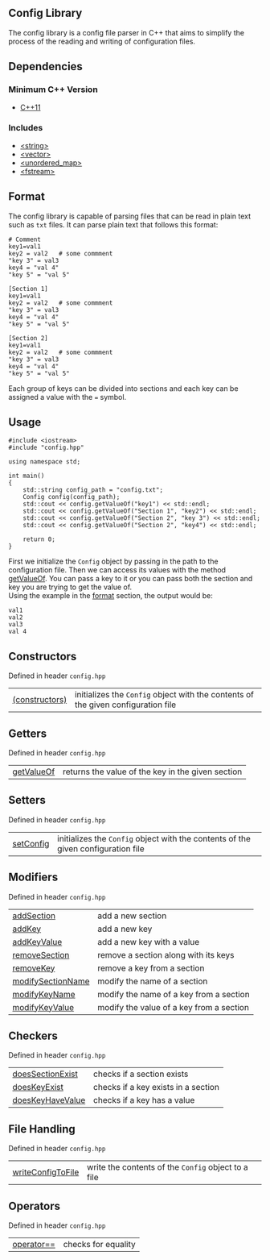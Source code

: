 ## Config Library
The config library is a config file parser in C++ that aims to simplify the process of the reading and writing of configuration files.

## Dependencies
### Minimum C++ Version
- [C++11](https://en.cppreference.com/w/cpp/11)

### Includes
- [\<string>](https://en.cppreference.com/w/cpp/string/basic_string)
- [\<vector>](https://en.cppreference.com/w/cpp/container/vector)
- [\<unordered_map>](https://en.cppreference.com/w/cpp/container/unordered_map)
- [\<fstream>](https://en.cppreference.com/w/cpp/io/basic_fstream)

## Format
The config library is capable of parsing files that can be read in plain text such as `txt` files. It can parse plain text that follows this format:
```
# Comment
key1=val1
key2 = val2   # some commment
"key 3" = val3
key4 = "val 4"
"key 5" = "val 5"

[Section 1]
key1=val1
key2 = val2   # some commment
"key 3" = val3
key4 = "val 4"
"key 5" = "val 5"

[Section 2]
key1=val1
key2 = val2   # some commment
"key 3" = val3
key4 = "val 4"
"key 5" = "val 5"
```
Each group of keys can be divided into sections and each key can be assigned a value with the `=` symbol.

## Usage
```
#include <iostream>
#include "config.hpp"

using namespace std;

int main()
{
    std::string config_path = "config.txt";
    Config config(config_path);
    std::cout << config.getValueOf("key1") << std::endl;
    std::cout << config.getValueOf("Section 1", "key2") << std::endl;
    std::cout << config.getValueOf("Section 2", "key 3") << std::endl;
    std::cout << config.getValueOf("Section 2", "key4") << std::endl;

    return 0;
}
```
First we initialize the `Config` object by passing in the path to the configuration file. Then we can access its values with the method [getValueOf](Methods/getValueOf.md). You can pass a key to it or you can pass both the section and key you are trying to get the value of. \
Using the example in the [format](#format) section, the output would be:
```
val1
val2
val3
val 4
```

## Constructors
Defined in header `config.hpp`

| | |
| --- | --- |
| [(constructors)](Methods/constructors.md) | initializes the `Config` object with the contents of the given configuration file |

## Getters
Defined in header `config.hpp`

| | |
| --- | --- |
| [getValueOf](Getters/getValueOf.md) | returns the value of the key in the given section |

## Setters
Defined in header `config.hpp`

| | |
| --- | --- |
| [setConfig](Methods/setConfig.md) | initializes the `Config` object with the contents of the given configuration file |

## Modifiers
Defined in header `config.hpp`

| | |
| --- | --- |
| [addSection](Modifiers/addSection.md) | add a new section |
| [addKey](Modifiers/addKey.md) | add a new key |
| [addKeyValue](Modifiers/addKeyValue.md) | add a new key with a value |
| [removeSection](Modifiers/removeSection.md) | remove a section along with its keys |
| [removeKey](Modifiers/removeKey.md) | remove a key from a section |
| [modifySectionName](Modifiers/modifySectionName.md) | modify the name of a section |
| [modifyKeyName](Modifiers/modifyKeyName.md) | modify the name of a key from a section |
| [modifyKeyValue](Modifiers/modifyKeyValue.md) | modify the value of a key from a section |

## Checkers
Defined in header `config.hpp`

| | |
| --- | --- |
| [doesSectionExist]() | checks if a section exists |
| [doesKeyExist]() | checks if a key exists in a section |
| [doesKeyHaveValue]() | checks if a key has a value |

## File Handling
Defined in header `config.hpp`

| | |
| --- | --- |
| [writeConfigToFile]() | write the contents of the `Config` object to a file |

## Operators
Defined in header `config.hpp`

| | |
| --- | --- |
| [operator==]() | checks for equality |




